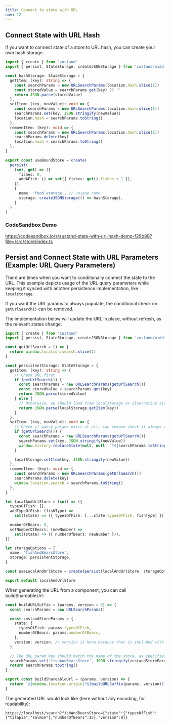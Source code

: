 ```yaml
---
title: Connect to state with URL
nav: 12
---
```


## Connect State with URL Hash

If you want to connect state of a store to URL hash, you can create your own hash storage.

```ts
import { create } from 'zustand'
import { persist, StateStorage, createJSONStorage } from 'zustand/middleware'

const hashStorage: StateStorage = {
  getItem: (key): string => {
    const searchParams = new URLSearchParams(location.hash.slice(1))
    const storedValue = searchParams.get(key) ?? ''
    return JSON.parse(storedValue)
  },
  setItem: (key, newValue): void => {
    const searchParams = new URLSearchParams(location.hash.slice(1))
    searchParams.set(key, JSON.stringify(newValue))
    location.hash = searchParams.toString()
  },
  removeItem: (key): void => {
    const searchParams = new URLSearchParams(location.hash.slice(1))
    searchParams.delete(key)
    location.hash = searchParams.toString()
  },
}

export const useBoundStore = create(
  persist(
    (set, get) => ({
      fishes: 0,
      addAFish: () => set({ fishes: get().fishes + 1 }),
    }),
    {
      name: 'food-storage', // unique name
      storage: createJSONStorage(() => hashStorage),
    }
  )
)
```

### CodeSandbox Demo

https://codesandbox.io/s/zustand-state-with-url-hash-demo-f29b88?file=/src/store/index.ts

## Persist and Connect State with URL Parameters (Example: URL Query Parameters)

There are times when you want to conditionally connect the state to the URL.
This example depicts usage of the URL query parameters
while keeping it synced with another persistence implementation, like `localstorage`.

If you want the URL params to always populate, the conditional check on `getUrlSearch()` can be removed.

The implementation below will update the URL in place, without refresh, as the relevant states change.

```ts
import { create } from 'zustand'
import { persist, StateStorage, createJSONStorage } from 'zustand/middleware'

const getUrlSearch = () => {
  return window.location.search.slice(1)
}

const persistentStorage: StateStorage = {
  getItem: (key): string => {
    // Check URL first
    if (getUrlSearch()) {
      const searchParams = new URLSearchParams(getUrlSearch())
      const storedValue = searchParams.get(key)
      return JSON.parse(storedValue)
    } else {
      // Otherwise, we should load from localstorage or alternative storage
      return JSON.parse(localStorage.getItem(key))
    }
  },
  setItem: (key, newValue): void => {
    // Check if query params exist at all, can remove check if always want to set URL
    if (getUrlSearch()) {
      const searchParams = new URLSearchParams(getUrlSearch())
      searchParams.set(key, JSON.stringify(newValue))
      window.history.replaceState(null, null, `?${searchParams.toString()}`)
    }

    localStorage.setItem(key, JSON.stringify(newValue))
  },
  removeItem: (key): void => {
    const searchParams = new URLSearchParams(getUrlSearch())
    searchParams.delete(key)
    window.location.search = searchParams.toString()
  },
}

let localAndUrlStore = (set) => ({
  typesOfFish: [],
  addTypeOfFish: (fishType) =>
    set((state) => ({ typesOfFish: [...state.typesOfFish, fishType] })),

  numberOfBears: 0,
  setNumberOfBears: (newNumber) =>
    set((state) => ({ numberOfBears: newNumber })),
})

let storageOptions = {
  name: 'fishAndBearsStore',
  storage: persistentStorage,
}

const useLocalAndUrlStore = create(persist(localAndUrlStore, storageOptions))

export default localAndUrlStore
```

When generating the URL from a component, you can call buildShareableUrl:

```ts
const buildURLSuffix = (params, version = 0) => {
  const searchParams = new URLSearchParams()

  const zustandStoreParams = {
    state: {
      typesOfFish: params.typesOfFish,
      numberOfBears: params.numberOfBears,
    },
    version: version, // version is here because that is included with how Zustand sets the state
  }

  // The URL param key should match the name of the store, as specified as in storageOptions above
  searchParams.set('fishAndBearsStore', JSON.stringify(zustandStoreParams))
  return searchParams.toString()
}

export const buildShareableUrl = (params, version) => {
  return `${window.location.origin}?${buildURLSuffix(params, version)}`
}
```

The generated URL would look like (here without any encoding, for readability):

`https://localhost/search?fishAndBearsStore={"state":{"typesOfFish":["tilapia","salmon"],"numberOfBears":15},"version":0}}`

